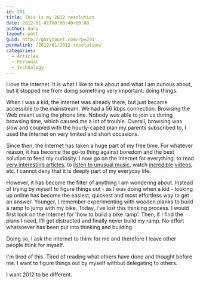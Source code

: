 ```yaml
---
id: 291
title: This is my 2012 resolution
date: 2012-01-01T00:00:40+00:00
author: Gary
layout: post
guid: http://garytouet.com/?p=291
permalink: /2012/01/2012-resolution/
categories:
  - Articles
  - Personal
  - Technology
---
```

I love the Internet. It is what I like to talk about and what I am curious about, but it stopped me from doing something very important: doing things. 

When I was a kid, the Internet was already there, but just became accessible to the mainstream. We had a 56 kbps connection. Browsing the Web meant using the phone line. Nobody was able to join us during browsing time, which caused me a lot of trouble. Overall, browsing was slow and coupled with the hourly-caped plan my parents subscribed to, I used the Internet on very limited and short occasions.

Since then, the Internet has taken a huge part of my free time. For whatever reason, it has become the go-to thing against boredom and the best solution to feed my curiosity. I now go on the Internet for everything: to read <a href="http://www.forbes.com/sites/onmarketing/2011/12/14/the-real-story-behind-apples-think-different-campaign/2/">very interesting articles</a>, to <a href="http://youtu.be/1bzoyVKZaL4">listen to unusual music</a>, watch <a href="http://www.youtube.com/watch?v=GUEZCxBcM78&feature=pyv&feature=pyv&ad=8662327339&kw=surfing">incredible</a> <a href="http://www.youtube.com/watch?v=PJqtqK9GSg4&feature=channel_video_title">videos</a>, etc. I cannot deny that it is deeply part of my everyday life.

However, it has become the filter of anything I am wondering about. Instead of trying by myself to figure things out - as I was doing when a kid - looking up online has become the easiest, quickest and most effortless way to get an answer. Younger, I remember experimenting with wooden planks to build a ramp to jump with my bike. Today, I've lost this thinking process. I would first look on the Internet for 'how to build a bike ramp'. Then, if I find the plans I need, I'll get distracted and finally never build my ramp. No effort whatsoever has been put into thinking and building.

Doing so, I ask the Internet to think for me and therefore I leave other people think for myself.

I'm tired of this. Tired of reading what others have done and thought before me. I want to figure things out by myself without delegating to others.

I want 2012 to be different.